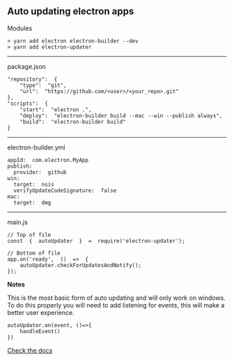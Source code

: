 ## Auto updating electron apps
Modules
```
> yarn add electron electron-builder --dev
> yarn add electron-updater
```
---
package.json
```
"repository":  {
    "type":  "git",
    "url":  "https://github.com/<user>/<your_repo>.git"
},
"scripts":  {
    "start":  "electron .",
    "deploy":  "electron-builder build --mac --win --publish always",
    "build":  "electron-builder build"
}
```
---
electron-builder.yml
```
appId:  com.electron.MyApp
publish:
  provider:  github
win:
  target:  nsis
  verifyUpdateCodeSignature:  false
mac:
  target:  dmg
```
---
main.js
```
// Top of file
const  {  autoUpdater  }  =  require('electron-updater');

// Bottom of file
app.on('ready',  ()  =>  {
    autoUpdater.checkForUpdatesAndNotify();
});
```
**Notes**

This is the most basic form of auto updating and will only work on windows. To do this properly you will need to add listening for events, this will make a better user experience.
```
autoUpdater.on(event, ()=>{
    handleEvent()
})
```
[Check the docs](https://www.electron.build/auto-update#events)